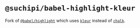 # `@suchipi/babel-highlight-kleur`

Fork of [`@babel/highlight`](https://babeljs.io/docs/babel-highlight) which uses [`kleur`](https://www.npmjs.com/package/kleur) instead of [`chalk`](https://www.npmjs.com/package/chalk).

